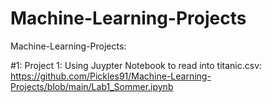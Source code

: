 # Machine-Learning-Projects
Machine-Learning-Projects:

#1: Project 1: Using Juypter Notebook to read into titanic.csv:
https://github.com/Pickles91/Machine-Learning-Projects/blob/main/Lab1_Sommer.ipynb

